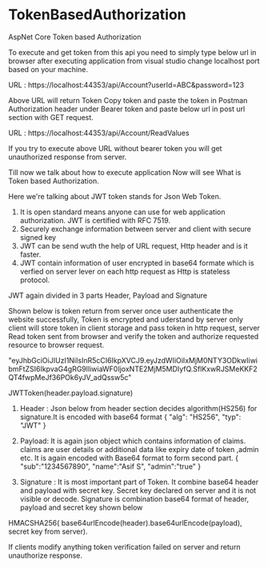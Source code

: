# TokenBasedAuthorization
AspNet Core Token based Authorization

To execute and get token from this api you need to simply type below url in browser after executing application from visual studio change localhost port based on your machine.

URL : https://localhost:44353/api/Account?userId=ABC&password=123

Above URL will return Token Copy token and paste the token in Postman Authorization header under Bearer token and paste below url in post url section with GET request.

URL : https://localhost:44353/api/Account/ReadValues

If you try to execute above URL without bearer token you will get unauthorized response from server.


Till now we talk about how to execute application Now will see What is Token based Authorization.

Here we're talking about JWT token stands for Json Web Token. 
1. It is open standard means anyone can use for web application authorization. JWT is certified with RFC 7519.
2. Securely exchange information between server and client with secure signed key
3. JWT can be send wuth the help of URL request, Http header and is it faster.
4. JWT contain information of user encrypted in base64 formate which is verfied on server lever on each http request as Http is stateless protocol.

JWT again divided in 3 parts 
Header, Payload and Signature

Shown below is token return from server once user authenticate the website successfully, Token is encrypted and uderstand by server only client will store token in client storage and pass token in http request, server Read token sent from browser and verify the token and authorize requested resource to browser request.

"eyJhbGciOiJIUzI1NiIsInR5cCI6IkpXVCJ9.eyJzdWIiOiIxMjM0NTY3ODkwIiwibmFtZSI6IkpvaG4gRG9lIiwiaWF0IjoxNTE2MjM5MDIyfQ.SflKxwRJSMeKKF2QT4fwpMeJf36POk6yJV_adQssw5c"

JWTToken(header.payload.signature)

1. Header : Json below from header section decides algorithm(HS256) for signature.It is encoded with base64 format
{
  "alg": "HS256",
  "typ": "JWT"
}

2. Payload: It is again json object which contains information of claims. claims are user details or additional data like expiry date of token ,admin etc.
It is again encoded with Base64 format to form second part.
{
   "sub":"1234567890",
   "name":"Asif S",
   "admin":"true"
}

3. Signature : It is most important part of Token. It combine base64 header and payload with secret key. Secret key declared on server and it is not visible or decode.
Signature is combination base64 format of header, payload and secret key shown below

HMACSHA256( base64urlEncode(header).base64urlEncode(payload), secret key from server).

If clients modify anything token verification failed on server and return unauthorize response.






